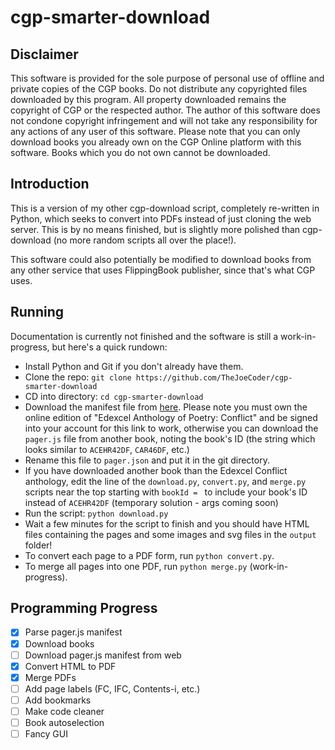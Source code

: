 # cgp-smarter-download
## Disclaimer
This software is provided for the sole purpose of personal use of offline and private copies of the CGP books. Do not distribute any copyrighted files downloaded by this program. All property downloaded remains the copyright of CGP or the respected author. The author of this software does not condone copyright infringement and will not take any responsibility for any actions of any user of this software. Please note that you can only download books you already own on the CGP Online platform with this software. Books which you do not own cannot be downloaded.

## Introduction
This is a version of my other cgp-download script, completely re-written in Python, which seeks to convert into PDFs instead of just cloning the web server.
This is by no means finished, but is slightly more polished than cgp-download (no more random scripts all over the place!).

This software could also potentially be modified to download books from any other service that uses FlippingBook publisher, since that's what CGP uses.

## Running
Documentation is currently not finished and the software is still a work-in-progress, but here's a quick rundown:
* Install Python and Git if you don't already have them.
* Clone the repo: `git clone https://github.com/TheJoeCoder/cgp-smarter-download`
* CD into directory: `cd cgp-smarter-download`
* Download the manifest file from [here](https://library.cgpbooks.co.uk/digitalcontent/ACEHR42DF/assets/pager.js). Please note you must own the online edition of "Edexcel Anthology of Poetry: Conflict" and be signed into your account for this link to work, otherwise you can download the `pager.js` file from another book, noting the book's ID (the string which looks similar to `ACEHR42DF`, `CAR46DF`, etc.)
* Rename this file to `pager.json` and put it in the git directory.
* If you have downloaded another book than the Edexcel Conflict anthology, edit the line of the `download.py`, `convert.py`, and `merge.py` scripts near the top starting with `bookId = ` to include your book's ID instead of `ACEHR42DF` (temporary solution - args coming soon)
* Run the script: `python download.py`
* Wait a few minutes for the script to finish and you should have HTML files containing the pages and some images and svg files in the `output` folder!
* To convert each page to a PDF form, run `python convert.py`.
* To merge all pages into one PDF, run `python merge.py` (work-in-progress).

## Programming Progress
- [x] Parse pager.js manifest
- [x] Download books
- [ ] Download pager.js manifest from web
- [x] Convert HTML to PDF
- [x] Merge PDFs
- [ ] Add page labels (FC, IFC, Contents-i, etc.)
- [ ] Add bookmarks
- [ ] Make code cleaner
- [ ] Book autoselection
- [ ] Fancy GUI